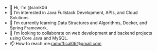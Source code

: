 - 👋 Hi, I’m @ramk06  
- 👀 I’m interested in Java Fullstack Development, APIs, and Cloud Solutions.  
- 🌱 I’m currently learning Data Structures and Algorithms, Docker, and Spring Framework.  
- 💞️ I’m looking to collaborate on web development and backend projects using Core Java and MySQL.  
- 📫 How to reach me:ramoffical06@gmail.com  
  
